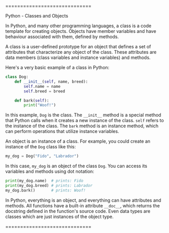 =============================

Python - Classes and Objects


In Python, and many other programming languages, a class is a code template for creating objects. Objects have member variables and have behaviour associated with them, defined by methods.

A class is a user-defined prototype for an object that defines a set of attributes that characterize any object of the class. These attributes are data members (class variables and instance variables) and methods.

Here's a very basic example of a class in Python:

```python
class Dog:
    def __init__(self, name, breed):
        self.name = name
        self.breed = breed

    def bark(self):
        print("Woof!")
```

In this example, `Dog` is the class. The `__init__` method is a special method that Python calls when it creates a new instance of the class. `self` refers to the instance of the class. The `bark` method is an instance method, which can perform operations that utilize instance variables.

An object is an instance of a class. For example, you could create an instance of the `Dog` class like this:

```python
my_dog = Dog("Fido", "Labrador")
```

In this case, `my_dog` is an object of the class `Dog`. You can access its variables and methods using dot notation:

```python
print(my_dog.name)  # prints: Fido
print(my_dog.breed) # prints: Labrador
my_dog.bark()       # prints: Woof!
```

In Python, everything is an object, and everything can have attributes and methods. All functions have a built-in attribute `__doc__`, which returns the docstring defined in the function's source code. Even data types are classes which are just instances of the object type.

=============================
